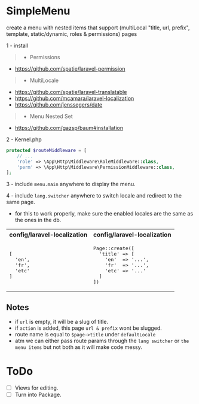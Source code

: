 # SimpleMenu
create a menu with nested items that support (multiLocal "title, url, prefix", template, static/dynamic, roles & permissions) pages

1 - install
  > - Permissions
  >
  - https://github.com/spatie/laravel-permission

  > - MultiLocale
  >
  - https://github.com/spatie/laravel-translatable
  - https://github.com/mcamara/laravel-localization
  - https://github.com/jenssegers/date

  > - Menu Nested Set
  >
  - https://github.com/gazsp/baum#installation

2 - Kernel.php

```php
protected $routeMiddleware = [
    // ...
    'role' => \App\Http\Middleware\RoleMiddleware::class,
    'perm' => \App\Http\Middleware\PermissionMiddleware::class,
];
```

3 - include `menu.main` anywhere to display the menu.

4 - include `lang.switcher` anywhere to switch locale and redirect to the same page.
- for this to work properly, make sure the enabled locales are the same as the ones in the db.

<table>
<tr>
<th>config/laravel-localization</th>
<th>config/laravel-localization</th>
</tr>
<tr>
<td>
<pre>
[
  'en',
  'fr',
  'etc'
]
</pre>
</td>
<td>
<pre>
Page::create([
  'title' => [
    'en'  => '...',
    'fr'  => '...',
    'etc' => '...'
  ]
])
</pre>
</td>
</tr>
</table>

## Notes
- if `url` is empty, it will be a slug of title.
- if `action` is added, this page `url & prefix` wont be slugged.
- route name is equal to `$page->title` under `defaultLocale`
- atm we can either pass route params through the `lang switcher` or `the menu items` but not both as it will make code messy.

# ToDo

* [ ] Views for editing.
* [ ] Turn into Package.
